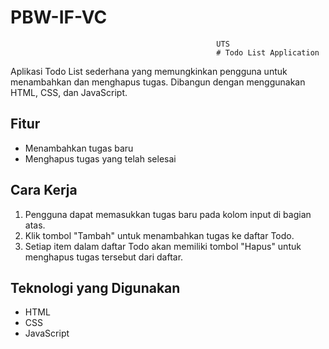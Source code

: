 # PBW-IF-VC

                                                  UTS
                                                  # Todo List Application

Aplikasi Todo List sederhana yang memungkinkan pengguna untuk menambahkan dan menghapus tugas. Dibangun dengan menggunakan HTML, CSS, dan JavaScript.

## Fitur
- Menambahkan tugas baru
- Menghapus tugas yang telah selesai

## Cara Kerja
1. Pengguna dapat memasukkan tugas baru pada kolom input di bagian atas.
2. Klik tombol "Tambah" untuk menambahkan tugas ke daftar Todo.
3. Setiap item dalam daftar Todo akan memiliki tombol "Hapus" untuk menghapus tugas tersebut dari daftar.

## Teknologi yang Digunakan
- HTML
- CSS
- JavaScript

